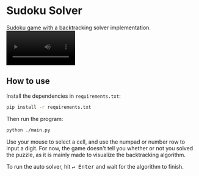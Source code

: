 # Sudoku Solver

Sudoku game with a backtracking solver implementation.
<video src='https://github.com/user-attachments/assets/c1da5fee-8a9b-4dbb-b218-95f546730ec2' width=180/>

## How to use

Install the dependencies in `requirements.txt`:

```bash
pip install -r requirements.txt
```

Then run the program:

```bash
python ./main.py
```

Use your mouse to select a cell, and use the numpad or number row to input a digit. For now, the game doesn't tell you whether or not you solved the puzzle, as it is mainly made to visualize the backtracking algorithm. 

To run the auto solver, hit <kbd>↵ Enter</kbd> and wait for the algorithm to finish.



